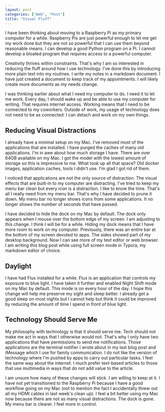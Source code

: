 ```yaml
---
layout: post
categories: ["Web", "Post"]
title: "Visual Fluff"
---
```


I have been thinking about moving to a Raspberry Pi as my primary computer for a while. Raspberry Pis are just powerful enough to let me get my work done but they are not so powerful that I can use them beyond reasonable means. I can develop a good Python program on a Pi. I cannot develop a bloated program that requires access to a powerful computer.

Creativity thrives within constraints. That's why I am so interested in reducing the fluff around how I use technology. I've done this by introducing more plain text into my routines. I write my notes in a markdown document. I have just created a document to keep track of my appointments. I will likely create more documents as my needs change.

I was thinking earlier about what I need my computer to do. I need it to let me work. Every day, I should wake up and be able to use my computer for writing. That requires internet access. Working means that I need to be connected to my coworkers. Outside of work, my usage of technology does not need to be as connected. I can detach and work on my own things.

## Reducing Visual Distractions

I already have a minimal setup on my Mac. I've removed most of the applications that are installed. I have purged the caches of many old applications. I'm in awe about how much storage I have. There are over 64GB available on my Mac. I got the model with the lowest amount of storage so this is impressive to me. What took up all that space? Old docker images, application caches, tools I didn't use. I'm glad I got rid of them.

I noticed that applications are not the only source of distraction. The visual effects that are built-in to my computer are distracting. I've tried to keep my menu bar clean but every icon is a distraction. I like to know the time. That's all I really need from my menu bar. That's why I have decided to prune it down. My menu bar no longer shows icons from some applications. It no longer shows the number of seconds that have passed.

I have decided to hide the dock on my Mac by default. The dock only appears when I mouse over the bottom edge of my screen. I am adjusting to this change. I think I will be for a while. Hiding my dock means that I have more room to work on my computer. Previously, there was an entire bar at the bottom of my screen devoted to apps. The sides showed part of my desktop background. Now I can see more of my text editor or web browser. I am writing this blog post while using full screen mode in Typora, my markdown editor of choice.

## Daylight

I have had Flux installed for a while. Flux is an application that controls my exposure to blue light. I have taken it further and enabled Night Shift mode on my Mac by default. This mode is on every hour of the day. I hope this change will help me preserve my sight and sleep better. I already get a good sleep on most nights but I cannot help but think it could be improved by reducing the amount of time I spend in front of blue light.

## Technology Should Serve Me

My philosophy with technology is that it should serve me. Tech should not make me act in ways that I otherwise would not. That's why I only have two applications that have permissions to send me notifications. Those applications are the terminal notifier I wrote about in my last blog post and iMessage which I use for family communication. I do not like the version of technology where I'm pushed by apps to carry out particular tasks. I feel the same way about the internet. I much prefer text-based articles to those that use multimedia in ways that do not add value to the article.

I am unsure how many of these changes will stick. I am willing to keep at it. I have not yet transitioned to the Raspberry Pi because I have a good workflow going on my Mac (not to mention the fact I accidentally threw out all my HDMI cables in last week's clean up). I feel a bit better using my Mac now because there are not as many visual distractions. The dock is gone. My menu bar is clearer. I feel more in control.